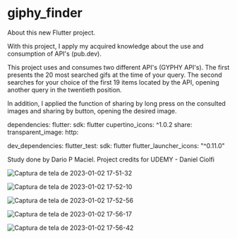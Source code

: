 # giphy_finder

About this new Flutter project.

With this project, I apply my acquired knowledge about the use and consumption of API's (pub.dev).

This project uses and consumes two different API's (GYPHY API's). The first presents the 20 most searched gifs at the time of your query. The second searches for your choice of the first 19 items located by the API, opening another query in the twentieth position.

In addition, I applied the function of sharing by long press on the consulted images and sharing by button, opening the desired image.

dependencies:
  flutter:
    sdk: flutter
  cupertino_icons: ^1.0.2
  share:
  transparent_image:
  http:

dev_dependencies:
  flutter_test:
    sdk: flutter
  flutter_launcher_icons: "^0.11.0"

Study done by Dario P Maciel.
Project credits for UDEMY - Daniel Ciolfi

![Captura de tela de 2023-01-02 17-51-32](https://user-images.githubusercontent.com/116087297/210277222-000a5053-d61e-4114-a961-4edffd3430bb.png)

![Captura de tela de 2023-01-02 17-52-10](https://user-images.githubusercontent.com/116087297/210277259-c063e47d-bc90-4f06-abcb-e665ca8de39f.png)

![Captura de tela de 2023-01-02 17-52-56](https://user-images.githubusercontent.com/116087297/210277306-97b8e2f2-34a1-49a0-805d-f9eecfb8a239.png)

![Captura de tela de 2023-01-02 17-56-17](https://user-images.githubusercontent.com/116087297/210277466-4198cb8d-f231-4672-b9e9-828d5273676b.png)

![Captura de tela de 2023-01-02 17-56-42](https://user-images.githubusercontent.com/116087297/210277483-c9c49a95-6146-4d8e-a8ee-4faf5f56669a.png)
